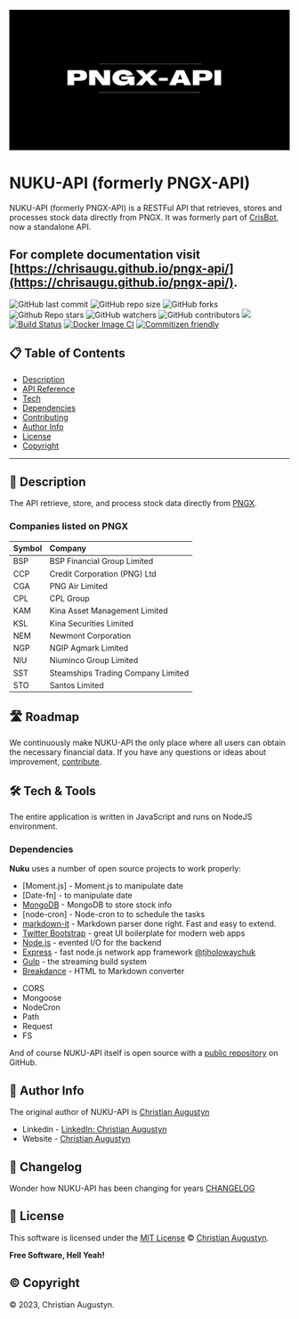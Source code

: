 [![NUKU-API Logo](https://raw.githubusercontent.com/chrisaugu/pngx-api/master/images/banner.png)](/)

# NUKU-API (formerly PNGX-API)

NUKU-API (formerly PNGX-API) is a RESTFul API that retrieves, stores and processes stock data directly from PNGX. It was formerly part of [CrisBot](https://github.com/crisbotio), now a standalone API.

## For complete documentation visit [https://chrisaugu.github.io/pngx-api/](https://chrisaugu.github.io/pngx-api/).

![GitHub last commit](https://img.shields.io/github/last-commit/chrisaugu/pngx-api)
![GitHub repo size](https://img.shields.io/github/repo-size/chrisaugu/pngx-api)
![GitHub forks](https://img.shields.io/github/forks/chrisaugu/pngx-api?style=social)
![Github Repo stars](https://img.shields.io/github/stars/chrisaugu/pngx-api?style=social)
![GitHub watchers](https://img.shields.io/github/watchers/chrisaugu/pngx-api?style=social)
![GitHub contributors](https://img.shields.io/github/contributors/chrisaugu/pngx-api)
![](https://img.shields.io/badge/logo-javascript-blue?logo=javascript)
[![Build Status](https://travis-ci.org/chrisaugu/pngx-api.png)](https://travis-ci.org/chrisaugu/pngx-api)
[![Docker Image CI](https://github.com/chrisaugu/pngx-api/actions/workflows/docker-image.yml/badge.svg)](https://github.com/chrisaugu/pngx-api/actions/workflows/docker-image.yml)
[![Commitizen friendly](https://img.shields.io/badge/commitizen-friendly-brightgreen.svg)](http://commitizen.github.io/cz-cli/)

## 📋 Table of Contents

- [Description](#description)
- [API Reference](#api-reference)
- [Tech](#tech)
- [Dependencies](##dependencies)
- [Contributing](#contributing)
- [Author Info](author-info)
- [License](#license)
- [Copyright](#copyright)

---

## 📜 Description

The API retrieve, store, and process stock data directly from [PNGX](http://www.pngx.com.pg).

### Companies listed on PNGX

| Symbol | Company                            |
| :----- | :--------------------------------- |
| BSP    | BSP Financial Group Limited        |
| CCP    | Credit Corporation (PNG) Ltd       |
| CGA    | PNG Air Limited                    |
| CPL    | CPL Group                          |
| KAM    | Kina Asset Management Limited      |
| KSL    | Kina Securities Limited            |
| NEM    | Newmont Corporation                |
| NGP    | NGIP Agmark Limited                |
| NIU    | Niuminco Group Limited             |
| SST    | Steamships Trading Company Limited |
| STO    | Santos Limited                     |

## 🛣️ Roadmap

We continuously make NUKU-API the only place where all users can obtain the necessary financial data. If you have any questions or ideas about improvement, [contribute](#-contributing).

## 🛠️ Tech & Tools

The entire application is written in JavaScript and runs on NodeJS environment.

### Dependencies

**Nuku** uses a number of open source projects to work properly:

- [Moment.js] - Moment.js to manipulate date
- [Date-fn] - to manipulate date
- [MongoDB] - MongoDB to store stock info
- [node-cron] - Node-cron to to schedule the tasks
- [markdown-it] - Markdown parser done right. Fast and easy to extend.
- [Twitter Bootstrap] - great UI boilerplate for modern web apps
- [Node.js] - evented I/O for the backend
- [Express] - fast node.js network app framework [@tjholowaychuk]
- [Gulp] - the streaming build system
- [Breakdance](https://breakdance.github.io/breakdance/) - HTML to Markdown converter

* CORS
* Mongoose
* NodeCron
* Path
* Request
* FS

And of course NUKU-API itself is open source with a [public repository](https://github.com/chrisaugu/pngx-api)
on GitHub.

## 🧑 Author Info

The original author of NUKU-API is [Christian Augustyn](https://github.com/chrisaugu)

- Linkedin - [LinkedIn: Christian Augustyn](https://www.linkedin.com/in/christianaugustyn/)
- Website - [Christian Augustyn](https://www.christianaugustyn.me)

## 🧾 Changelog

Wonder how NUKU-API has been changing for years [CHANGELOG](./CHANGELOG.md)

## 📜 License

This software is licensed under the [MIT License](./LICENSE) © [Christian Augustyn](https://github.com/chrisaugu).

**Free Software, Hell Yeah!**

## © Copyright

&copy; 2023, Christian Augustyn.

[//]: # "These are reference links used in the body of this note and get stripped out when the markdown processor does its job. There is no need to format nicely because it shouldn't be seen. Thanks SO - http://stackoverflow.com/questions/4823468/store-comments-in-markdown-syntax"
[pngx-api]: https://github.com/chrisaugu/pngx-api
[MongoDB]: https://www.mongodb.com
[git-repo-url]: https://github.com/chrisaugu/pngx-api.git
[john gruber]: http://daringfireball.net
[df1]: http://daringfireball.net/projects/markdown/
[markdown-it]: https://github.com/markdown-it/markdown-it
[Ace Editor]: http://ace.ajax.org
[node.js]: http://nodejs.org
[Twitter Bootstrap]: http://twitter.github.com/bootstrap/
[jQuery]: http://jquery.com
[@tjholowaychuk]: http://twitter.com/tjholowaychuk
[express]: http://expressjs.com
[AngularJS]: http://angularjs.org
[Gulp]: http://gulpjs.com

